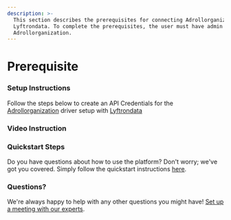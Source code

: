```yaml
---
description: >-
  This section describes the prerequisites for connecting Adrollorganization to
  Lyftrondata. To complete the prerequisites, the user must have admin access to
  Adrollorganization.
---
```


# Prerequisite

### Setup Instructions

Follow the steps below to create an API Credentials for the [Adrollorganization](https://www.lyftrondata.com/integration/marketing-analytics/adroll/) driver setup with [Lyftrondata](https://www.lyftrondata.com)

### Video Instruction

### Quickstart Steps

Do you have questions about how to use the platform? Don't worry; we've got you covered. Simply follow the quickstart instructions [here](./).

### Questions? <a href="#questions" id="questions"></a>

We're always happy to help with any other questions you might have! [Set up a meeting with our experts](https://www.lyftrondata.com/book-a-meeting/).
